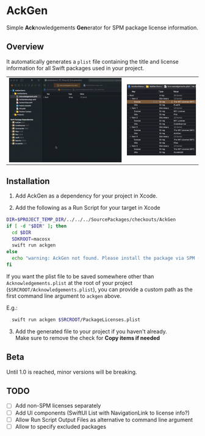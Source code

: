 # AckGen

Simple **Ack**nowledgements **Gen**erator for SPM package license information.

## Overview

It automatically generates a `plist` file containing the title and license information for all Swift packages used in your project.

|||
|---|---|
| ![](docs/demo.gif) | ![](docs/sample_plist.png) |

## Installation

1. Add AckGen as a dependency for your project in Xcode.  

2. Add the following as a Run Script for your target in Xcode

```sh
DIR=$PROJECT_TEMP_DIR/../../../SourcePackages/checkouts/AckGen
if [ -d "$DIR" ]; then
  cd $DIR
  SDKROOT=macosx
  swift run ackgen
else
  echo "warning: AckGen not found. Please install the package via SPM (https://github.com/MartinP7r/AckGen#installation)"
fi
```

If you want the plist file to be saved somewhere other than `Acknowledgements.plist` at the root of your project (`$SRCROOT/Acknowledgements.plist`), you can provide a custom path as the first command line argument to `ackgen` above. 

E.g.:

```sh
  swift run ackgen $SRCROOT/PackageLicenses.plist
```

3. Add the generated file to your project if you haven't already.  
Make sure to remove the check for **Copy items if needed** 

## Beta

Until 1.0 is reached, minor versions will be breaking.

## TODO

- [ ] Add non-SPM licenses separately
- [ ] Add UI components (SwiftUI List with NavigationLink to license info?)
- [ ] Allow Run Script Output Files as alternative to command line argument
- [ ] Allow to specify excluded packages
